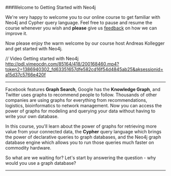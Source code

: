 ###Welcome to Getting Started with Neo4j

We're very happy to welcome you to our online course to get familiar with Neo4j and Cypher query language. Feel free to pause and resume the course whenever you wish and **please** give us [feedback](mailto:training@neotechnology.com) on how we can improve it.

Now please enjoy the warm welcome by our course host Andreas Kollegger and get started with Neo4j.


// Video Getting started with Neo4j
http://pdl.vimeocdn.com/85164/418/200168460.mp4?token2=1386940302_fd63351657dfe582cd16f54d4845ab25&aksessionid=a15d37c5766e420f

**  **

Facebook features  **Graph Search**, Google has the **Knowledge Graph**, and Twitter uses graphs to recommend people to follow.  Thousands of other companies are using graphs for everything from recommendations, logistics, bioinformatics to network management. Now you can access the power of graphs for modeling and querying your data without having to write your own database.

In this course, you'll learn about the power of graphs for retrieving more value from your connected data, the **Cypher** query language which brings the power of declarative queries to graph databases, and the Neo4j graph database engine which allows you to run those queries  much faster on commodity hardware.

So what are we waiting for? Let's start by answering the question - why would you use a graph database?

** **